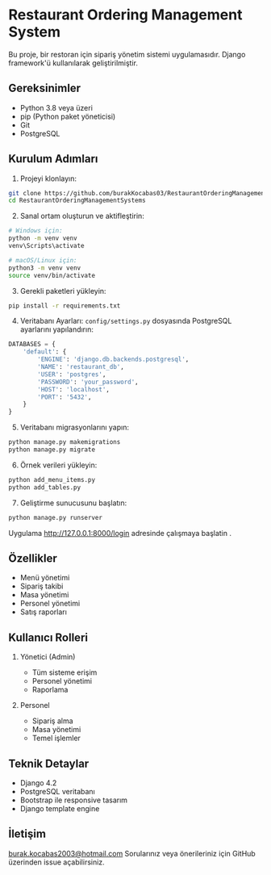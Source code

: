 # Restaurant Ordering Management System

Bu proje, bir restoran için sipariş yönetim sistemi uygulamasıdır. Django framework'ü kullanılarak geliştirilmiştir.

## Gereksinimler

- Python 3.8 veya üzeri
- pip (Python paket yöneticisi)
- Git
- PostgreSQL

## Kurulum Adımları

1. Projeyi klonlayın:
```bash
git clone https://github.com/burakKocabas03/RestaurantOrderingManagementSystems.git
cd RestaurantOrderingManagementSystems
```

2. Sanal ortam oluşturun ve aktifleştirin:
```bash
# Windows için:
python -m venv venv
venv\Scripts\activate

# macOS/Linux için:
python3 -m venv venv
source venv/bin/activate
```

3. Gerekli paketleri yükleyin:
```bash
pip install -r requirements.txt
```

4. Veritabanı Ayarları:
`config/settings.py` dosyasında PostgreSQL ayarlarını yapılandırın:

```python
DATABASES = {
    'default': {
        'ENGINE': 'django.db.backends.postgresql',
        'NAME': 'restaurant_db',
        'USER': 'postgres',
        'PASSWORD': 'your_password',
        'HOST': 'localhost',
        'PORT': '5432',
    }
}
```

5. Veritabanı migrasyonlarını yapın:
```bash
python manage.py makemigrations
python manage.py migrate
```

6. Örnek verileri yükleyin:
```bash
python add_menu_items.py
python add_tables.py
```

7. Geliştirme sunucusunu başlatın:
```bash
python manage.py runserver
```

Uygulama http://127.0.0.1:8000/login adresinde çalışmaya başlatin .

## Özellikler

- Menü yönetimi
- Sipariş takibi
- Masa yönetimi
- Personel yönetimi
- Satış raporları

## Kullanıcı Rolleri

1. Yönetici (Admin)
   - Tüm sisteme erişim
   - Personel yönetimi
   - Raporlama

2. Personel
   - Sipariş alma
   - Masa yönetimi
   - Temel işlemler

## Teknik Detaylar

- Django 4.2
- PostgreSQL veritabanı
- Bootstrap ile responsive tasarım
- Django template engine

## İletişim
burak.kocabas2003@hotmail.com
Sorularınız veya önerileriniz için GitHub üzerinden issue açabilirsiniz.